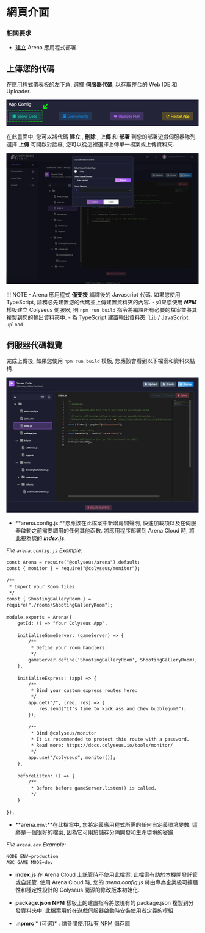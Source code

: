 # 網頁介面

### 相關要求

* [建立](../create-application/) Arena 應用程式部署.

## 上傳您的代碼
在應用程式儀表板的左下角, 選擇 **伺服器代碼**, 以存取整合的 Web IDE 和 Uploader.

![Arena 應用程式管理視圖](../../images/edit-server-code.jpg)

在此畫面中, 您可以將代碼 **建立** ,  **刪除** ,  **上傳** 和 **部署** 到您的部署遊戲伺服器隊列. 選擇 **上傳** 可開啟對話框, 您可以從這裡選擇上傳單一檔案或上傳資料夾.

![Arena 應用程式管理視圖](../../images/upload-dialog.jpg)

!!! NOTE
    - Arena 應用程式 **僅支援** 編譯後的 Javascript 代碼. 如果您使用 TypeScript, 請務必先建置您的代碼並上傳建置資料夾的內容.
    - 如果您使用 ***NPM*** 樣板建立 Colyseus 伺服器, 則 ``` npm run build ``` 指令將編譯所有必要的檔案並將其複製到您的輸出資料夾中.
    - 為 TypeScript 建置輸出資料夾: ``` lib ``` / JavaScript: ``` upload ```

## 伺服器代碼概覽

完成上傳後, 如果您使用 ``` npm run build ``` 模板, 您應該會看到以下檔案和資料夾結構.

![Arena 代碼樣板](../../images/code-template.jpg)

- **arena.config.js:**您應該在此檔案中新增房間聲明, 快速加載項以及在伺服器啟動之前需要調用的任何其他函數. 將應用程序部署到 Arena Cloud 時, 將此視為您的 ***index.js***.

*File ```arena.config.js``` Example:*
```
const Arena = require("@colyseus/arena").default;
const { monitor } = require("@colyseus/monitor");

/**
 * Import your Room files
 */
const { ShootingGalleryRoom } = require("./rooms/ShootingGalleryRoom");

module.exports = Arena({
    getId: () => "Your Colyseus App",

    initializeGameServer: (gameServer) => {
        /**
         * Define your room handlers:
         */
        gameServer.define('ShootingGalleryRoom', ShootingGalleryRoom);
    },

    initializeExpress: (app) => {
        /**
         * Bind your custom express routes here:
         */
        app.get("/", (req, res) => {
            res.send("It's time to kick ass and chew bubblegum!");
        });

        /**
         * Bind @colyseus/monitor
         * It is recommended to protect this route with a password.
         * Read more: https://docs.colyseus.io/tools/monitor/
         */
        app.use("/colyseus", monitor());
    },

    beforeListen: () => {
        /**
         * Before before gameServer.listen() is called.
         */
    }

});
```
- **arena.env:**在此檔案中, 您將定義應用程式所需的任何自定義環境變數. 這將是一個很好的檔案, 因為它可用於儲存分隔開發和生產環境的密鑰.

*File ```arena.env``` Example:*
```
NODE_ENV=production
ABC_GAME_MODE=dev
```

- **index.js** 在 Arena Cloud 上託管時不使用此檔案. 此檔案有助於本機開發託管或自託管. 使用 Arena Cloud 時, 您的 *arena.config.js* 將由專為企業級可擴展性和穩定性設計的 Colyseus 開源的修改版本初始化.

- **package.json** **NPM** 樣板上的建置指令將您現有的 package.json 複製到分發資料夾中. 此檔案用於在遊戲伺服器啟動時安裝使用者定義的模組.

- **.npmrc** * (可選)* : 請參閱[使用私有 NPM 儲存庫](../../reference/npmrc-custom/)
